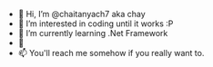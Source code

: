 - 👋 Hi, I’m @chaitanyach7 aka chay
- 👀 I’m interested in coding until it works :P
- 🌱 I’m currently learning .Net Framework
- 💞️ 
- 📫 You'll reach me somehow if you really want to.


